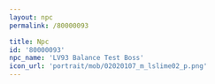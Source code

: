 ```yaml
---
layout: npc
permalink: /80000093

title: Npc
id: '80000093'
npc_name: 'LV93 Balance Test Boss'
icon_url: 'portrait/mob/02020107_m_lslime02_p.png'
---
```

